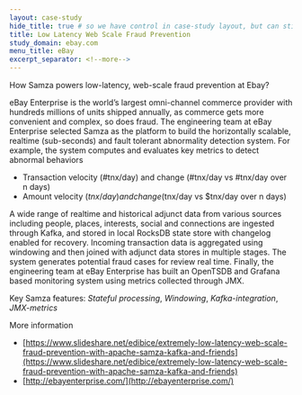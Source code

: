 ```yaml
---
layout: case-study
hide_title: true # so we have control in case-study layout, but can still use page
title: Low Latency Web Scale Fraud Prevention
study_domain: ebay.com
menu_title: eBay
excerpt_separator: <!--more-->
---
```

<!--
   Licensed to the Apache Software Foundation (ASF) under one or more
   contributor license agreements.  See the NOTICE file distributed with
   this work for additional information regarding copyright ownership.
   The ASF licenses this file to You under the Apache License, Version 2.0
   (the "License"); you may not use this file except in compliance with
   the License.  You may obtain a copy of the License at

       http://www.apache.org/licenses/LICENSE-2.0

   Unless required by applicable law or agreed to in writing, software
   distributed under the License is distributed on an "AS IS" BASIS,
   WITHOUT WARRANTIES OR CONDITIONS OF ANY KIND, either express or implied.
   See the License for the specific language governing permissions and
   limitations under the License.
-->

How Samza powers low-latency, web-scale fraud prevention at Ebay?

<!--more-->

eBay Enterprise is the world’s largest omni-channel commerce provider with 
hundreds millions of units shipped annually, as commerce gets more 
convenient and complex, so does fraud. The engineering team at eBay 
Enterprise selected Samza as the platform to build the horizontally 
scalable, realtime (sub-seconds) and fault tolerant abnormality detection 
system. For example, the system computes and evaluates key metrics to 
detect abnormal behaviors

-   Transaction velocity (#tnx/day) and change (#tnx/day vs #tnx/day over n days)
-   Amount velocity ($tnx/day) and change ($tnx/day vs $tnx/day over n days)

A wide range of realtime and historical adjunct data from various sources 
including people, places, interests, social and connections are ingested 
through Kafka, and stored in local RocksDB state store with changelog 
enabled for recovery. Incoming transaction data is aggregated using 
windowing and then joined with adjunct data stores in multiple stages. 
The system generates potential fraud cases for review real time. Finally, 
the engineering team at eBay Enterprise has built an OpenTSDB and Grafana 
based monitoring system using metrics collected through JMX.

Key Samza features: *Stateful processing*, *Windowing*, *Kafka-integration*,
*JMX-metrics*

More information

-   [https://www.slideshare.net/edibice/extremely-low-latency-web-scale-fraud-prevention-with-apache-samza-kafka-and-friends](https://www.slideshare.net/edibice/extremely-low-latency-web-scale-fraud-prevention-with-apache-samza-kafka-and-friends)
-   [http://ebayenterprise.com/](http://ebayenterprise.com/)
